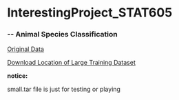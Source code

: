 # InterestingProject_STAT605

### -- Animal Species Classification

[Original Data](https://www.kaggle.com/datasets/utkarshsaxenadn/animal-image-classification-dataset/data)

[Download Location of Large Training Dataset](https://uwmadison.box.com/s/j1s26upb6wpwe3izstr55jrr7kjewzgw)




**notice:**

small.tar file is just for testing or playing
